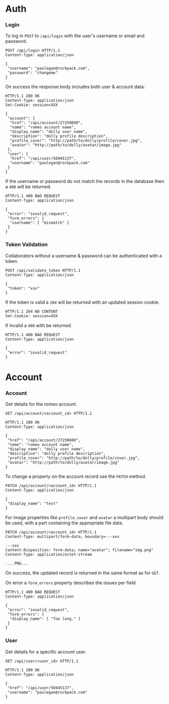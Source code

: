Auth
====

### Login

To log in `POST` to `/api/login` with the user's username or email and password.

```http
POST /api/login HTTP/1.1
Content-Type: application/json

{
 "username": "paulegan@rockpack.com",
 "password": "changeme"
}
```

On success the response body includes both user & account data:

```http
HTTP/1.1 200 OK
Content-Type: application/json
Set-Cookie: session=XXX

{
 "account": {
  "href": "/api/account/27250600",
  "name": "romeo account name",
  "display_name": "dolly user name",
  "description": "dolly profile description",
  "profile_cover": "http://path/to/dolly/profile/cover.jpg",
  "avatar": "http://path/to/dolly/avatar/image.jpg"
 },
 "user": {
  "href": "/api/user/56945137",
  "username": "paulegan@rockpack.com"
 }
}
```

If the username or password do not match the records in the database then a `400` will
be returned.

```http
HTTP/1.1 400 BAD REQUEST
Content-Type: application/json

{
 "error": "invalid_request",
 "form_errors": {
  "username": [ "mismatch" ]
 }
}
```

### Token Validation

Collaborators without a username & password can be authenticated with a token.

```http
POST /api/validate_token HTTP/1.1
Content-Type: application/json

{
 "token": "xxx"
}
```

If the token is valid a `204` will be returned with an updated session cookie.

```http
HTTP/1.1 204 NO CONTENT
Set-Cookie: session=XXX
```

If invalid a `400` with be returned.

```http
HTTP/1.1 400 BAD REQUEST
Content-Type: application/json

{
 "error": "invalid_request"
}
```

Account
=======

### Account

Get details for the romeo account.

```http
GET /api/account/<account_id> HTTP/1.1
```

```http
HTTP/1.1 200 OK
Content-Type: application/json

{
 "href": "/api/account/27250600",
 "name": "romeo account name",
 "display_name": "dolly user name",
 "description": "dolly profile description",
 "profile_cover": "http://path/to/dolly/profile/cover.jpg",
 "avatar": "http://path/to/dolly/avatar/image.jpg"
}
```

To change a property on the account record use the `PATCH` method.

```http
PATCH /api/account/<account_id> HTTP/1.1
Content-Type: application/json

{
 "display_name": "test"
}
```

For image properties like `profile_cover` and `avatar` a multipart body should be used,
with a part containing the appropriate file data.

```http
PATCH /api/account/<account_id> HTTP/1.1
Content-Type: multipart/form-data; boundary=---xxx

---xxx
Content-Disposition: form-data; name="avatar"; filename="img.png"
Content-Type: application/octet-stream

....PNG...
```

On success, the updated record is returned in the same format as for `GET`.

On error a `form_errors` property describes the issues per field.

```http
HTTP/1.1 400 BAD REQUEST
Content-Type: application/json

{
 "error": "invalid_request",
 "form_errors": {
  "display_name": [ "Too long." ]
 }
}
```

### User

Get details for a specific account user.

```http
GET /api/user/<user_id> HTTP/1.1
```

```http
HTTP/1.1 200 OK
Content-Type: application/json

{
 "href": "/api/user/56945137",
 "username": "paulegan@rockpack.com"
}
```
